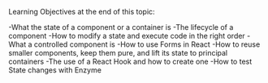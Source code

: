 Learning Objectives at the end of this topic:

-What the state of a component or a container is
-The lifecycle of a component
-How to modify a state and execute code in the right order
-What a controlled component is
-How to use Forms in React
-How to reuse smaller components, keep them pure, and lift its state to principal containers
-The use of a React Hook and how to create one
-How to test State changes with Enzyme
